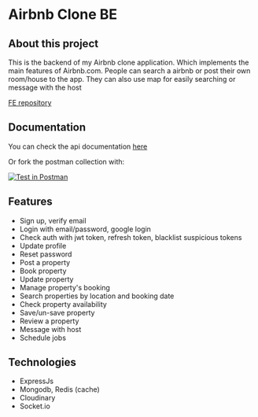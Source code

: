 # Airbnb Clone BE

## About this project

This is the backend of my Airbnb clone application. Which implements the main features of Airbnb.com. People can search a airbnb or post their own room/house to the app. They can also use map for easily searching or message with the host

[FE repository](https://github.com/minhtri06/airbnb-fe)

## Documentation

You can check the api documentation [here](https://documenter.getpostman.com/view/24479002/2s93m34Psu)

Or fork the postman collection with:

[![Test in Postman](https://run.pstmn.io/button.svg)](https://app.getpostman.com/run-collection/24479002-a0d0018d-0ca4-4676-ba1f-b972bb391043?action=collection%2Ffork&collection-url=entityId%3D24479002-a0d0018d-0ca4-4676-ba1f-b972bb391043%26entityType%3Dcollection%26workspaceId%3D0b819cc4-d8fd-4e66-87e0-42eb692c58f2#?env%5BNew%20Environment%5D=W10=)

## Features

-   Sign up, verify email
-   Login with email/password, google login
-   Check auth with jwt token, refresh token, blacklist suspicious tokens
-   Update profile
-   Reset password
-   Post a property
-   Book property
-   Update property
-   Manage property's booking
-   Search properties by location and booking date
-   Check property availability
-   Save/un-save property
-   Review a property
-   Message with host
-   Schedule jobs

## Technologies

-   ExpressJs
-   Mongodb, Redis (cache)
-   Cloudinary
-   Socket.io

